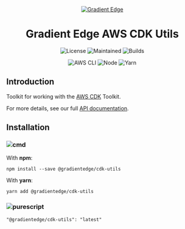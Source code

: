 <div align='center'>

<a href="https://gradientedge.com">![Gradient Edge][logo]</a>

# Gradient Edge AWS CDK Utils

![License][license]
![Maintained][maintained]
![Builds][builds]

![AWS CLI][aws-cli-badge]
![Node][node-badge]
![Yarn][yarn-badge]

</div>

## Introduction

Toolkit for working with the [AWS CDK][aws-cdk] Toolkit.

For more details, see our full [API documentation](https://gradientedge.github.io/cdk-utils/).

## Installation

### ![cmd]

With **npm**:

```shell
npm install --save @gradientedge/cdk-utils
```

With **yarn**:

```shell
yarn add @gradientedge/cdk-utils
```

### ![purescript]

```
"@gradientedge/cdk-utils": "latest"
```

<!-- references -->

[aws-cdk]: https://docs.aws.amazon.com/cdk/latest/guide/home.html
[builds]: https://img.shields.io/badge/builds-passing-green?logo=github-actions&style=for-the-badge&logoColor=F8F8F5
[cmd]: https://img.shields.io/badge/command--line-4D4D4D?logo=windows-terminal&style=for-the-badge
[license]: https://img.shields.io/badge/license-MIT-green?logo=github&style=for-the-badge
[logo]: https://cdn-images-1.medium.com/max/980/1*WsecR3i1TM7DbxKW_3VNQA@2x.png
[maintained]: https://img.shields.io/badge/maintained-YES-green?style=for-the-badge
[node-badge]: https://img.shields.io/badge/node-14.18.2-green?logo=npm&style=for-the-badge
[purescript]: https://img.shields.io/badge/package.json-4D4D4D?logo=purescript&style=for-the-badge
[yarn-badge]: https://img.shields.io/badge/yarn-1.22.10-green?logo=yarn&style=for-the-badge
[aws-cli-badge]: https://img.shields.io/badge/aws--cli-2.2.2-777BB4?logo=amazon-aws&style=for-the-badge
